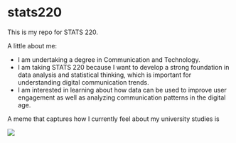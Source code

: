 # stats220

This is my repo for STATS 220. 

A little about me:

- I am undertaking a degree in Communication and Technology.
- I am taking STATS 220 because I want to develop a strong foundation in data analysis and statistical thinking, which is important for understanding digital communication trends.
- I am interested in learning about how data can be used to improve user engagement as well as analyzing communication patterns in the digital age.

A meme that captures how I currently feel about my university studies is 

![](https://c.tenor.com/8druEACXtX8AAAAd/tenor.gif)
